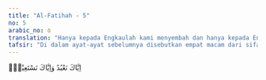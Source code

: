 ```yaml
---
title: "Al-Fatihah - 5"
no: 5
arabic_no: ٥
translation: "Hanya kepada Engkaulah kami menyembah dan hanya kepada Engkaulah kami mohon pertolongan."
tafsir: "Di dalam ayat-ayat sebelumnya disebutkan empat macam dari sifat-sifat Allah, yaitu: Pendidik seluruh alam, Maha Pengasih, Maha Penyayang, dan Yang menguasai hari pembalasan. Sifat-sifat yang disebutkan itu adalah sifat-sifat kesempurnaan yang hanya Allah saja yang mempunyainya. Sebab itu pada ayat ini Allah mengajarkan kepada hamba-Nya bahwa Allah sajalah yang patut disembah, dan kepada-Nya sajalah seharusnya manusia memohon pertolongan, dan bahwa hamba-Nya haruslah mengikrarkan yang demikian itu.\n\nIyyaka (hanya kepada Engkau). Iyyaka adalah dhamir untuk orang kedua dalam kedudukan mansub karena menjadi maf'ul bih (obyek). Dalam tata bahasa Arab maf'ul bih harus sesudah fi'il dan fa'il. Jika mendahulukan yang seharusnya diucapkan kemudian dalam Balagah menunjukkan qasr, yaitu pembatasan yang bisa diartikan \"hanya\". Jadi arti ayat ini \"Hanya kepada Engkau saja kami menyembah, dan hanya kepada Engkau saja kami mohon pertolongan\".\n\nIyyaka dalam ayat ini diulang dua kali, gunanya untuk menegaskan bahwa ibadah dan isti'anah (meminta pertolongan) itu masing-masing khusus dihadapkan kepada Allah serta untuk dapat mencapai kelezatan munajat (berbicara) dengan Allah. Karena bagi seorang hamba Allah yang menyembah dengan segenap jiwa dan raganya tak ada yang lebih nikmat dan lezat perasaannya daripada bermunajat dengan Allah.\n\nBaik juga diketahui bahwa dengan memakai iyyaka itu berarti menghadapkan pembicaraan kepada Allah, dengan maksud mengingat Allah swt, seakan-akan kita berada di hadapan-Nya, dan kepada-Nya diarahkan pembicaraan dengan khusyuk dan tawaduk. Seakan-akan kita berkata: \n\n\"Ya Allah, dzat yang wajibul wujud, Yang bersifat dengan segala sifat kesempurnaan, Yang menjaga dan memelihara seluruh alam, Yang melimpahkan rahmat dan karunia-Nya dengan berlipat ganda, Yang berkuasa di hari pembalasan, Engkau sajalah yang kami sembah, dan kepada Engkau sajalah kami minta pertolongan, karena hanya Engkau yang berhak disembah, dan hanya Engkau yang dapat menolong kami\".\n\nDengan cara seperti itu orang akan lebih khusyuk dalam menyembah Allah dan lebih tergambar kepadanya kebesaran yang disembahnya itu. Inilah yang dimaksud oleh Rasulullah dengan sabdanya:\n\n\"Engkau menyembah Allah seakan-akan engkau melihat-Nya (Riwayat al-Bukhari dan Muslim dari 'Umar bin al-Khatthab).\n\nKarena surah al-Fatihah mengandung ayat munajat (berbicara) dengan Allah menurut cara yang telah diterangkan maka hal itu merupakan rahasia diwajibkan membacanya pada tiap-tiap rakaat dalam salat, karena jiwanya ialah munajat, dengan menghadapkan diri dan memusatkan ingatan kepada Allah.\n\nNa'budu pada ayat ini didahulukan menyebutkannya daripada nasta'inu, karena menyembah Allah adalah suatu kewajiban manusia terhadap Tuhan-nya. Tetapi pertolongan dari Allah kepada hamba-Nya adalah hak hamba itu. Maka Allah mengajar hamba-Nya agar menunaikan kewajibannya lebih dahulu, sebelum ia menuntut haknya.\n\nMelihat kata-kata na'budu dan nasta'inu (kami menyembah, kami minta tolong), bukan a'budu dan asta'inu (saya menyembah dan saya minta tolong) adalah untuk memperlihatkan kelemahan manusia, tidak selayaknya manusia mengemukakan dirinya seorang saja dalam menyembah dan memohon pertolongan kepada Allah. Seakan-akan penunaian kewajiban beribadah dan permohonan pertolongan kepada Allah itu belum lagi sempurna, kecuali kalau dikerjakan bersama-sama.\n\nKedudukan Tauhid di dalam Ibadah dan Sebaliknya \n\nIbadah secara istilah ialah semua perkataan, perbuatan dan pikiran yang bertujuan untuk mencari rida Allah. Arti \"ibadah\" sebagai disebutkan di atas ialah tunduk dan berserah diri kepada Allah, yang disebabkan oleh kesadaran bahwa Allah yang menciptakan alam ini, Yang menumbuhkan, Yang mengembangkan, Yang menjaga dan memelihara serta Yang membawanya dari suatu keadaan kepada keadaan yang lain, hingga tercapai kesempurnaannya.\n\nTegasnya, ibadah itu timbulnya dari perasaan tauhid. Oleh karenanya, orang yang suka memikirkan keadaan alam ini, yang memperhatikan perjalanan bintang-bintang, kehidupan tumbuh-tumbuhan, binatang dan manusia, bahkan yang mau memperhatikan dirinya sendiri, yakinlah dia bahwa di balik alam yang zahir ada Zat yang gaib yang mengendalikan alam ini, yang bersifat dengan segala sifat kesempurnaan, yakni Dialah Yang Mahakuasa, Maha Pengasih, Maha Mengetahui dan sebagainya. Maka tumbuhlah dalam sanubarinya perasaan bersyukur dan berutang budi kepada Zat Yang Mahakuasa, Maha Pengasih dan Maha Mengetahui itu.\n\nPerasaan inilah yang menggerakkan bibirnya untuk menuturkan puji-pujian, dan yang mendorong jiwa dan raganya untuk menyembah dan merendahkan diri kepada Allah Yang Mahakuasa itu sebagai pernyataan bersyukur dan membalas budi kepada-Nya. Tetapi ada juga manusia yang tidak mau berpikir, dan selanjutnya tidak sadar akan kebesaran dan kekuasaan Allah, sering melupakan-Nya. Sebab itulah, setiap agama mensyariatkan bermacam-macam ibadah, gunanya untuk mengingatkan manusia kepada kebesaran dan kekuasaan Allah. Dengan keterangan ini terlihat bahwa tauhid dan ibadah itu saling mempengaruhi, dengan arti bahwa tauhid menumbuhkan ibadah, dan ibadah memupuk tauhid.\n\nPengaruh Ibadah terhadap Jiwa Manusia \n\nTiap-tiap ibadah yang dikerjakan karena didorong oleh perasaan yang disebutkan itu, niscaya berpengaruh kepada tabiat dan budi pekerti orang yang melakukannya. Umpamanya, orang yang melaksanakan salat karena sadar akan kebesaran dan kekuasaan Allah, dan didorong oleh perasaan bersyukur dan berutang budi kepada-Nya, akan terjauhlah dia dari perbuatan-perbuatan yang tidak baik. Dengan demikian salatnya itu akan mencegahnya dari mengerjakan perbuatan-perbuatan yang tidak baik itu, sesuai dengan firman Allah swt:\n\n\"Sesungguhnya salat itu mencegah dari (perbuatan) keji dan mungkar.\" (al-'Ankabut/29: 45)\n\nBegitu juga ibadah puasa. Ibadah ini akan menimbulkan perasaan cinta dan kasih sayang terhadap orang-orang miskin. Demikian pula seterusnya dengan ibadah-ibadah yang lain. Ibadah yang sebenarnya adalah ibadah yang ditimbulkan oleh keyakinan kepada kebesaran dan kekuasaan Allah, serta didorong oleh perasaan bersyukur kepada Allah. Ibadah yang hanya karena ikut-ikutan, atau karena memelihara tradisi yang sudah turun-temurun, bukanlah ibadah yang sebenarnya. Kendatipun seakan-akan berupa ibadah, tetapi tidak mempunyai jiwa ibadah. Tidak ubahnya seperti patung, bagaimanapun miripnya dengan manusia, tidaklah dinamai manusia. Ibadah yang semacam itu tidak ada pengaruhnya kepada tabiat dan akhlak.\n\nBerusaha, Berdoa dan Bertawakal\n\nIsti'anah (memohon pertolongan) seperti disebutkan di atas khusus dihadapkan kepada Allah, dengan arti bahwa tidak ada yang berhak dimohonkan pertolongan kecuali Allah. Pada ayat yang lain Allah menyuruh manusia untuk tolong-menolong dalam mengerjakan kebaikan.\n\nAllah berfirman:\n\n\"Dan tolong menolonglah kamu dalam (mengerjakan) kebaikan dan takwa\". (al-Ma'idah/5: 2)\n\nAdakah Pertentangan antara Dua Ayat itu? \n\nTercapainya suatu maksud, atau terlaksananya suatu pekerjaan dengan baik, tergantung kepada terpenuhinya syarat-syarat yang dibutuhkan dalam melaksanakan pekerjaan itu, dan tidak adanya rintangan-rintangan yang menghalanginya. Manusia telah diberi potensi oleh Allah, baik berupa pikiran maupun kekuatan tubuh, agar bisa mencukupkan syarat-syarat atau menolak rintangan-rintangan dalam menuju suatu maksud, atau mengerjakan suatu pekerjaan. Tetapi, ada di antara syarat-syarat itu yang manusia tidak kuasa mencukupkannya. Di samping itu, ada juga rintangan yang tidak mampu ditolaknya. Begitu pula ada di antara syarat-syarat itu atau di antara halangan-halangan itu yang tidak dapat diketahui. \n\nKendatipun menurut pikiran semua syarat yang diperlukan telah cukup, dan semua rintangan yang menghalangi telah berhasil diatasi, tetapi kadang-kadang hasil pekerjaan tidak seperti yang diharapkan. Ada hal-hal yang berada di luar batas kekuasaan dan kemampuan manusia. Itulah yang dimintakan pertolongan khusus kepada Allah. Sebaiknya, sesuatu yang masih dalam batas kekuasaan dan kemampuan, manusia disuruh tolong menolong, agar timbul pada masing-masing individu sifat saling mencintai, menghargai, dan gotong-royong.\n\nDengan perkataan lain, manusia disuruh Allah berusaha dengan sekuat tenaga, dan disuruh saling menolong, dan membantu. Di samping menjalankan ikhtiar dan usaha, dia harus pula berdoa, memohon taufik, hidayah dan ma'unah. Ini hendaknya dimohonkan khusus kepada Allah, karena hanya Dia yang kuasa memberinya. Sesudah itu semua, barulah dia bertawakal kepada-Nya.\n\nIbadah itu sendiri pun suatu pekerjaan yang berat, sebab itu haruslah dimintakan ma'unah dari Allah agar semua ibadah terlaksana sesuai dengan yang dimaksud oleh agama. Oleh karena itu, seseorang hendaknya menuturkan bahwa hanya kepada Allah sajalah kita beribadah, diikuti lagi dengan pernyataan bahwa kepada-Nya saja minta pertolongan, terutama pertolongan agar amal ibadah terlaksana sebagaimana mestinya. Ayat di atas, sebagaimana telah disebutkan, mengandung tauhid, karena beribadah semata-mata kepada Allah dan meminta ma'unah khusus kepada-Nya, adalah intisari agama, dan kesempurnaan tauhid."
---
```

اِيَّاكَ نَعْبُدُ وَاِيَّاكَ نَسْتَعِيْنُۗ